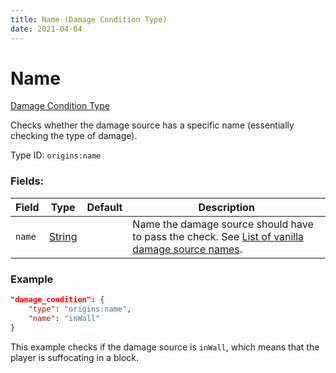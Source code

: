 ```yaml
---
title: Name (Damage Condition Type)
date: 2021-04-04
---
```


# Name

[Damage Condition Type](../damage_condition_types.md)

Checks whether the damage source has a specific name (essentially checking the type of damage).

Type ID: `origins:name`

### Fields:

Field  | Type | Default | Description
-------|------|---------|-------------
`name` | [String](../data_types/string.md) | |  Name the damage source should have to pass the check. See [List of vanilla damage source names](../../misc/extra/vanilla_damage_sources.md).

### Example
```json
"damage_condition": {
    "type": "origins:name",
    "name": "inWall"
}
```
This example checks if the damage source is `inWall`, which means that the player is suffocating in a block.